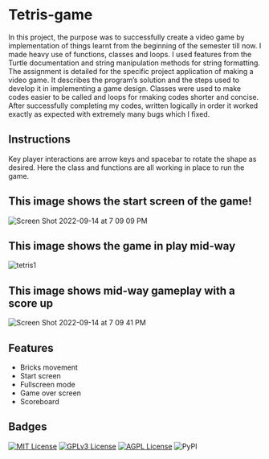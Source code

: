 # Tetris-game
 In this project, the purpose was to successfully create a video game by implementation of things learnt from the beginning of the semester till now. I made heavy use of functions, classes and loops. I used features from the Turtle documentation and string manipulation methods for  string formatting. The assignment is detailed for the specific project application of making a video game. It describes the program’s solution and the steps used to develop it in implementing a game design. Classes were used to make codes easier to be called and loops for rmaking codes shorter and concise.  After successfully completing my codes, written logically in order it worked exactly as expected with extremely many bugs which I fixed.

## Instructions # 
Key player interactions are arrow keys and spacebar to rotate the shape as desired. Here the class and functions are all working in place to run the game. 


## This image shows the start screen of the game!

![Screen Shot 2022-09-14 at 7 09 09 PM](https://user-images.githubusercontent.com/113410806/190299958-dca97e6a-2d10-4b77-ab0b-9c6478bc9ecd.png)

## This image shows the game in play mid-way

![tetris1](https://user-images.githubusercontent.com/113410806/190300176-7e5ed7ad-bc7f-4e73-9798-f5ee74ec0fab.png)


## This image shows mid-way gameplay with a score up

![Screen Shot 2022-09-14 at 7 09 41 PM](https://user-images.githubusercontent.com/113410806/190300598-5cd96722-bc7b-4507-8eb4-2465fb4fe840.png)

## Features

- Bricks movement
- Start screen
- Fullscreen mode
- Game over screen
- Scoreboard



## Badges



[![MIT License](https://img.shields.io/badge/License-MIT-green.svg)](https://choosealicense.com/licenses/mit/)
[![GPLv3 License](https://img.shields.io/badge/License-GPL%20v3-yellow.svg)](https://opensource.org/licenses/)
[![AGPL License](https://img.shields.io/badge/license-AGPL-blue.svg)](http://www.gnu.org/licenses/agpl-3.0)
![PyPI](https://img.shields.io/pypi/v/nine?logo=PCGamingWiki&style=social)
